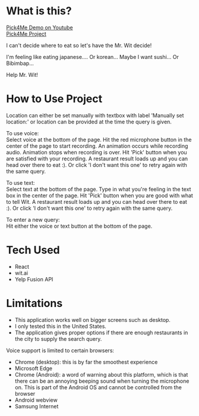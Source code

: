 # What is this?

[Pick4Me Demo on Youtube](https://youtu.be/LvxFzQkAFh8)
<br />
[Pick4Me Project](https://levane.github.io/Pick4Me/)

I can't decide where to eat so let's have the Mr. Wit decide!

I'm feeling like eating japanese.... Or korean... Maybe I want sushi... Or Bibimbap...

Help Mr. Wit!

# How to Use Project

Location can either be set manually with textbox with label 'Manually set location:' or location can be provided at the time the query is given.

To use voice:  
Select voice at the bottom of the page. Hit the red microphone button in the center of the page to start recording. An animation occurs while recording audio. Animation stops when recording is over. Hit 'Pick' button when you are satisfied with your recording. A restaurant result loads up and you can head over there to eat :). Or click 'I don't want this one' to retry again with the same query.

To use text:  
Select text at the bottom of the page. Type in what you're feeling in the text box in the center of the page. Hit 'Pick' button when you are good with what to tell Wit. A restaurant result loads up and you can head over there to eat :). Or click 'I don't want this one' to retry again with the same query.

To enter a new query:  
Hit either the voice or text button at the bottom of the page.

# Tech Used

- React
- wit.ai
- Yelp Fusion API

# Limitations

- This application works well on bigger screens such as desktop.
- I only tested this in the United States.
- The application gives proper options if there are enough restaurants in the city to supply the search query.

Voice support is limited to certain browsers:

- Chrome (desktop): this is by far the smoothest experience
- Microsoft Edge
- Chrome (Android): a word of warning about this platform, which is that there can be an annoying beeping sound when turning the microphone on. This is part of the Android OS and cannot be controlled from the browser
- Android webview
- Samsung Internet
